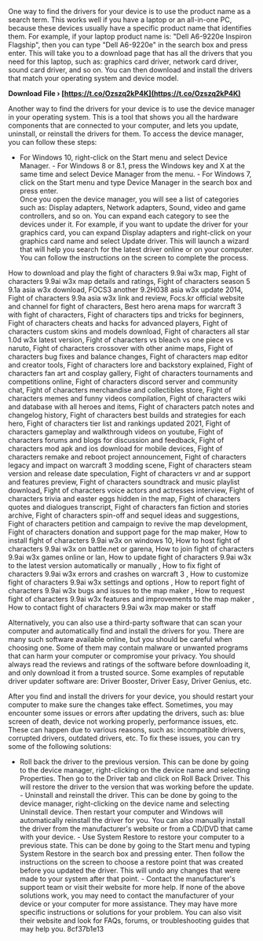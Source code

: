 
 
One way to find the drivers for your device is to use the product name as a search term. This works well if you have a laptop or an all-in-one PC, because these devices usually have a specific product name that identifies them. For example, if your laptop product name is: "Dell A6-9220e Inspiron Flagship", then you can type "Dell A6-9220e" in the search box and press enter. This will take you to a download page that has all the drivers that you need for this laptop, such as: graphics card driver, network card driver, sound card driver, and so on. You can then download and install the drivers that match your operating system and device model.
 
**Download File › [https://t.co/Ozszq2kP4K](https://t.co/Ozszq2kP4K)**


  
Another way to find the drivers for your device is to use the device manager in your operating system. This is a tool that shows you all the hardware components that are connected to your computer, and lets you update, uninstall, or reinstall the drivers for them. To access the device manager, you can follow these steps:
  - For Windows 10, right-click on the Start menu and select Device Manager. - For Windows 8 or 8.1, press the Windows key and X at the same time and select Device Manager from the menu. - For Windows 7, click on the Start menu and type Device Manager in the search box and press enter.  
Once you open the device manager, you will see a list of categories such as: Display adapters, Network adapters, Sound, video and game controllers, and so on. You can expand each category to see the devices under it. For example, if you want to update the driver for your graphics card, you can expand Display adapters and right-click on your graphics card name and select Update driver. This will launch a wizard that will help you search for the latest driver online or on your computer. You can follow the instructions on the screen to complete the process.
 
How to download and play the fight of characters 9.9ai w3x map,  Fight of characters 9.9ai w3x map details and ratings,  Fight of characters season 5 9.1a asia w3x download,  FOCS3 another 9.2H038 asia w3x update 2014,  Fight of characters 9.9a asia w3x link and review,  Focs.kr official website and channel for fight of characters,  Best hero arena maps for warcraft 3 with fight of characters,  Fight of characters tips and tricks for beginners,  Fight of characters cheats and hacks for advanced players,  Fight of characters custom skins and models download,  Fight of characters all star 1.0d w3x latest version,  Fight of characters vs bleach vs one piece vs naruto,  Fight of characters crossover with other anime maps,  Fight of characters bug fixes and balance changes,  Fight of characters map editor and creator tools,  Fight of characters lore and backstory explained,  Fight of characters fan art and cosplay gallery,  Fight of characters tournaments and competitions online,  Fight of characters discord server and community chat,  Fight of characters merchandise and collectibles store,  Fight of characters memes and funny videos compilation,  Fight of characters wiki and database with all heroes and items,  Fight of characters patch notes and changelog history,  Fight of characters best builds and strategies for each hero,  Fight of characters tier list and rankings updated 2021,  Fight of characters gameplay and walkthrough videos on youtube,  Fight of characters forums and blogs for discussion and feedback,  Fight of characters mod apk and ios download for mobile devices,  Fight of characters remake and reboot project announcement,  Fight of characters legacy and impact on warcraft 3 modding scene,  Fight of characters steam version and release date speculation,  Fight of characters vr and ar support and features preview,  Fight of characters soundtrack and music playlist download,  Fight of characters voice actors and actresses interview,  Fight of characters trivia and easter eggs hidden in the map,  Fight of characters quotes and dialogues transcript,  Fight of characters fan fiction and stories archive,  Fight of characters spin-off and sequel ideas and suggestions,  Fight of characters petition and campaign to revive the map development,  Fight of characters donation and support page for the map maker,  How to install fight of characters 9.9ai w3x on windows 10,  How to host fight of characters 9.9ai w3x on battle.net or garena,  How to join fight of characters 9.9ai w3x games online or lan,  How to update fight of characters 9.9ai w3x to the latest version automatically or manually ,  How to fix fight of characters 9.9ai w3x errors and crashes on warcraft 3 ,  How to customize fight of characters 9.9ai w3x settings and options ,  How to report fight of characters 9.9ai w3x bugs and issues to the map maker ,  How to request fight of characters 9.9ai w3x features and improvements to the map maker ,  How to contact fight of characters 9.9ai w3x map maker or staff
  
Alternatively, you can also use a third-party software that can scan your computer and automatically find and install the drivers for you. There are many such software available online, but you should be careful when choosing one. Some of them may contain malware or unwanted programs that can harm your computer or compromise your privacy. You should always read the reviews and ratings of the software before downloading it, and only download it from a trusted source. Some examples of reputable driver updater software are: Driver Booster, Driver Easy, Driver Genius, etc.
  
After you find and install the drivers for your device, you should restart your computer to make sure the changes take effect. Sometimes, you may encounter some issues or errors after updating the drivers, such as: blue screen of death, device not working properly, performance issues, etc. These can happen due to various reasons, such as: incompatible drivers, corrupted drivers, outdated drivers, etc. To fix these issues, you can try some of the following solutions:
  - Roll back the driver to the previous version. This can be done by going to the device manager, right-clicking on the device name and selecting Properties. Then go to the Driver tab and click on Roll Back Driver. This will restore the driver to the version that was working before the update. - Uninstall and reinstall the driver. This can be done by going to the device manager, right-clicking on the device name and selecting Uninstall device. Then restart your computer and Windows will automatically reinstall the driver for you. You can also manually install the driver from the manufacturer's website or from a CD/DVD that came with your device. - Use System Restore to restore your computer to a previous state. This can be done by going to the Start menu and typing System Restore in the search box and pressing enter. Then follow the instructions on the screen to choose a restore point that was created before you updated the driver. This will undo any changes that were made to your system after that point. - Contact the manufacturer's support team or visit their website for more help. If none of the above solutions work, you may need to contact the manufacturer of your device or your computer for more assistance. They may have more specific instructions or solutions for your problem. You can also visit their website and look for FAQs, forums, or troubleshooting guides that may help you. 8cf37b1e13
 
